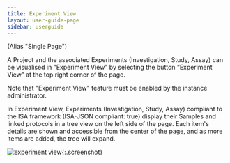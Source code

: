 ```yaml
---
title: Experiment View
layout: user-guide-page
sidebar: userguide
---
```



(Alias "Single Page")

A Project and the associated Experiments (Investigation, Study, Assay) can be visualised in "Experiment View" by selecting the button “Experiment View” at the top right corner of the page.

<div class="alert alert-info">
Note that "Experiment View" feature must be enabled by the instance administrator. 
</div>

In Experiment View, Experiments (Investigation, Study, Assay) compliant to the ISA framework (ISA-JSON compliant: true) display their Samples and linked protocols in a tree view on the left side of the page. Each item's details are shown and accessible from the center of the page, and as more items are added, the tree will expand.

![experiment view](/images/user-guide/experiment_view_01.png){:.screenshot}

